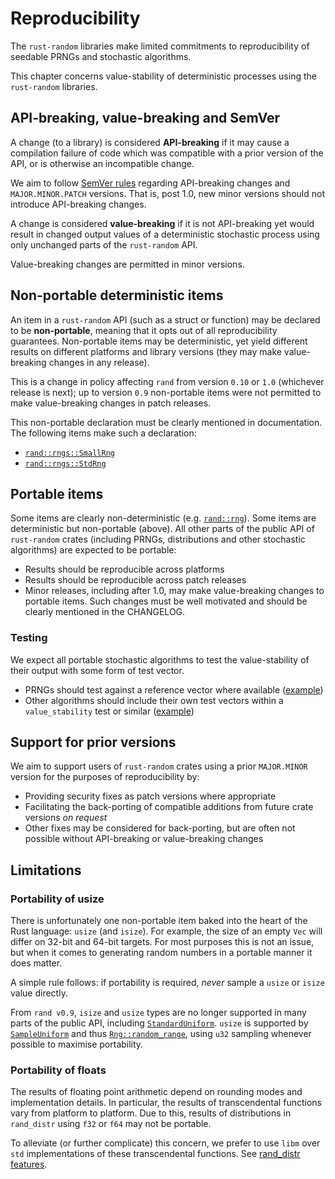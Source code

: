 # Reproducibility

The `rust-random` libraries make limited commitments to reproducibility of seedable PRNGs and stochastic algorithms.

This chapter concerns value-stability of deterministic processes using the `rust-random` libraries.

## API-breaking, value-breaking and SemVer

A change (to a library) is considered **API-breaking** if it may cause a compilation failure of code which was compatible with a prior version of the API, or is otherwise an incompatible change.

We aim to follow [SemVer rules](https://semver.org/) regarding API-breaking changes and `MAJOR.MINOR.PATCH` versions. That is, post 1.0, new minor versions should not introduce API-breaking changes.

A change is considered **value-breaking** if it is not API-breaking yet would result in changed output values of a deterministic stochastic process using only unchanged parts of the `rust-random` API.

Value-breaking changes are permitted in minor versions.

## Non-portable deterministic items

An item in a `rust-random` API (such as a struct or function) may be declared to be **non-portable**, meaning that it opts out of all reproducibility guarantees. Non-portable items may be deterministic, yet yield different results on different platforms and library versions (they may make value-breaking changes in any release).

This is a change in policy affecting `rand` from version `0.10` or `1.0` (whichever release is next); up to version `0.9` non-portable items were not permitted to make value-breaking changes in patch releases.

This non-portable declaration must be clearly mentioned in documentation. The following items make such a declaration:

-   [`rand::rngs::SmallRng`](https://docs.rs/rand/latest/rand/rngs/struct.SmallRng.html)
-   [`rand::rngs::StdRng`](https://docs.rs/rand/latest/rand/rngs/struct.StdRng.html)

## Portable items

Some items are clearly non-deterministic (e.g. [`rand::rng`]). Some items are deterministic but non-portable (above). All other parts of the public API of `rust-random` crates (including PRNGs, distributions and other stochastic algorithms) are expected to be portable:

-   Results should be reproducible across platforms
-   Results should be reproducible across patch releases
-   Minor releases, including after 1.0, may make value-breaking changes to portable items. Such changes must be well motivated and should be clearly mentioned in the CHANGELOG.

### Testing

We expect all portable stochastic algorithms to test the value-stability of their output with some form of test vector.

-   PRNGs should test against a reference vector where available ([example](https://github.com/rust-random/rngs/blob/master/rand_xoshiro/src/xoshiro256starstar.rs#L122))
-   Other algorithms should include their own test vectors within a
    `value_stability` test or similar ([example](https://github.com/rust-random/rand/blob/master/src/distr/bernoulli.rs#L226))

## Support for prior versions

We aim to support users of `rust-random` crates using a prior `MAJOR.MINOR` version for the purposes of reproducibility by:

-   Providing security fixes as patch versions where appropriate
-   Facilitating the back-porting of compatible additions from future crate versions *on request*
-   Other fixes may be considered for back-porting, but are often not possible without API-breaking or value-breaking changes

## Limitations

### Portability of usize

There is unfortunately one non-portable item baked into the heart of the Rust
language: `usize` (and `isize`). For example, the size of an empty
`Vec` will differ on 32-bit and 64-bit targets. For most purposes this is not an
issue, but when it comes to generating random numbers in a portable manner
it does matter.

A simple rule follows: if portability is required, *never* sample a `usize` or
`isize` value directly.

From `rand v0.9`, `isize` and `usize` types are no longer supported in many parts of the public API, including [`StandardUniform`]. `usize` is supported by [`SampleUniform`] and thus [`Rng::random_range`], using `u32` sampling whenever possible to maximise portability.

### Portability of floats

The results of floating point arithmetic depend on rounding modes and
implementation details. In particular, the results of transcendental functions vary
from platform to platform. Due to this, results of distributions in `rand_distr` using `f32` or `f64` may not be portable.

To alleviate (or further complicate) this concern, we prefer to use `libm` over `std` implementations of these transcendental functions. See [rand_distr features](crate-features.html#rand_distr-features).

[`rand::rng`]: https://docs.rs/rand/latest/rand/fn.rng.html
[`StandardUniform`]: https://docs.rs/rand/latest/rand/distr/struct.StandardUniform.html
[`SampleUniform`]: https://docs.rs/rand/latest/rand/distr/uniform/trait.SampleUniform.html
[`Rng::random_range`]: https://docs.rs/rand/latest/rand/trait.Rng.html#method.random_range
